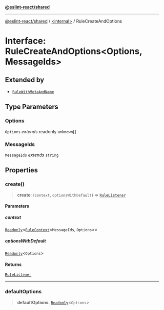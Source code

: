 [**@eslint-react/shared**](../../README.md)

***

[@eslint-react/shared](../../README.md) / [\<internal\>](../README.md) / RuleCreateAndOptions

# Interface: RuleCreateAndOptions\<Options, MessageIds\>

## Extended by

- [`RuleWithMetaAndName`](RuleWithMetaAndName.md)

## Type Parameters

### Options

`Options` *extends* readonly `unknown`[]

### MessageIds

`MessageIds` *extends* `string`

## Properties

### create()

> **create**: (`context`, `optionsWithDefault`) => [`RuleListener`](../type-aliases/RuleListener.md)

#### Parameters

##### context

[`Readonly`](../type-aliases/Readonly.md)\<[`RuleContext`](RuleContext.md)\<`MessageIds`, `Options`\>\>

##### optionsWithDefault

[`Readonly`](../type-aliases/Readonly.md)\<`Options`\>

#### Returns

[`RuleListener`](../type-aliases/RuleListener.md)

***

### defaultOptions

> **defaultOptions**: [`Readonly`](../type-aliases/Readonly.md)\<`Options`\>
